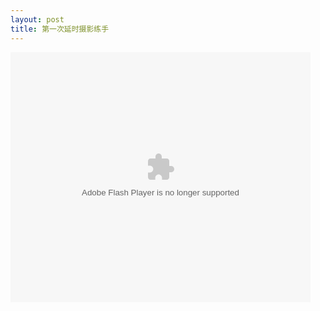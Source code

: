 ```yaml
---
layout: post
title: 第一次延时摄影练手
---
```

<embed src="http://player.youku.com/player.php/sid/XNjk1NjgzODU2/v.swf" allowFullScreen="true" quality="high" width="480" height="400" align="middle" allowScriptAccess="always" type="application/x-shockwave-flash"></embed>